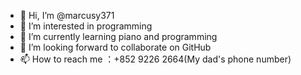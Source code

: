 - 👋 Hi, I’m @marcusy371
- 👀 I’m interested in programming
- 🌱 I’m currently learning piano and programming
- 💞️ I’m looking forward to collaborate on GitHub
- 📫 How to reach me ：+852 9226 2664(My dad's phone number)

<!---
marcusy371/marcusy371 is a ✨ special ✨ repository because its `README.md` (this file) appears on your GitHub profile.
You can click the Preview link to take a look at your changes.
--->
